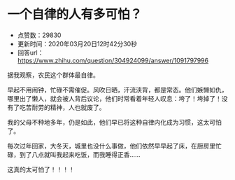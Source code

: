 # 一个自律的人有多可怕？
- 点赞数：29830
- 更新时间：2020年03月20日12时42分30秒
- 回答url：https://www.zhihu.com/question/304924099/answer/1091797996
<body>
 <p data-pid="z697yHAj">据我观察，农民这个群体最自律。</p>
 <p data-pid="CtoWLuW4">早起不用闹钟，忙碌不需催促。风吹日晒，汗流浃背，都是常态。他们嫉懒如仇，哪里出了懒人，就会被人背后议论，他们时常看着年轻人叹息：垮了！垮掉了！没有了吃苦耐劳的精神，人也就废了。</p>
 <p data-pid="e3b64VIr">我的父母不种地多年，仍是如此，他们早已将这种自律内化成为习惯，这太可怕了。</p>
 <p data-pid="ijD-nNXG">每次过年回家，大冬天，城里也没什么事做，他们依然早早起了床，在厨房里忙碌，到了八点就叫我起来吃饭，而我睡得正香……</p>
 <p data-pid="TDr_u-As">这真的太可怕了！！！！</p>
</body>